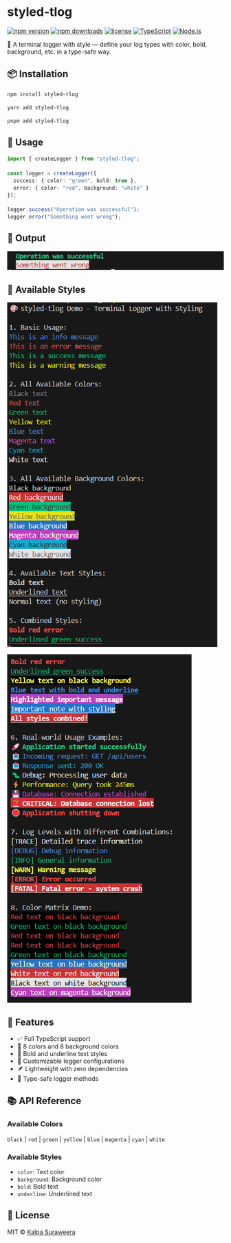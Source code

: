 # styled-tlog

[![npm version](https://badge.fury.io/js/styled-tlog.svg)](https://badge.fury.io/js/styled-tlog)
[![npm downloads](https://img.shields.io/npm/dm/styled-tlog.svg)](https://www.npmjs.com/package/styled-tlog)
[![license](https://img.shields.io/npm/l/styled-tlog.svg)](https://github.com/kalpasuraweera/styled-tlog/blob/main/LICENSE)
[![TypeScript](https://img.shields.io/badge/TypeScript-Ready-blue.svg)](https://www.typescriptlang.org/)
[![Node.js](https://img.shields.io/badge/Node.js-16%2B-green.svg)](https://nodejs.org/)


🎨 A terminal logger with style — define your log types with color, bold, background, etc. in a type-safe way.

## 📦 Installation

```bash
npm install styled-tlog
```

```bash
yarn add styled-tlog
```

```bash
pnpm add styled-tlog
```

## 🔧 Usage

```ts
import { createLogger } from "styled-tlog";

const logger = createLogger({
  success: { color: "green", bold: true },
  error: { color: "red", background: "white" }
});

logger.success("Operation was successful");
logger.error("Something went wrong");
```

## 📸 Output

![Usage Examples](https://github.com/kalpasuraweera/styled-tlog/blob/main/media/example.png?raw=true)

## 🎨 Available Styles

![Usage Examples](https://github.com/kalpasuraweera/styled-tlog/blob/main/media/1.png?raw=true)

![Usage Examples](https://github.com/kalpasuraweera/styled-tlog/blob/main/media/2.png?raw=true)

## 🚀 Features

- ✅ Full TypeScript support
- 🎨 8 colors and 8 background colors
- 📝 Bold and underline text styles
- 🔧 Customizable logger configurations
- 🪶 Lightweight with zero dependencies
- 🎯 Type-safe logger methods

## 📚 API Reference

### Available Colors
`black` | `red` | `green` | `yellow` | `blue` | `magenta` | `cyan` | `white`

### Available Styles
- `color`: Text color
- `background`: Background color
- `bold`: Bold text
- `underline`: Underlined text

## 📄 License

MIT © [Kalpa Suraweera](https://github.com/kalpasuraweera)